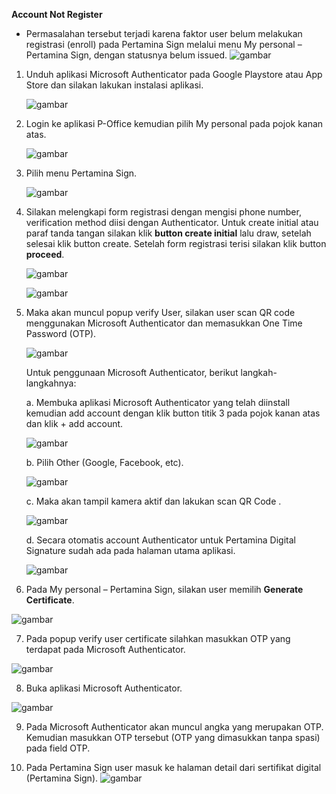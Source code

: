 **Account Not Register**

- Permasalahan tersebut terjadi karena faktor user belum melakukan registrasi (enroll) pada Pertamina Sign melalui menu My personal – Pertamina Sign, dengan statusnya belum issued.
  ![gambar](FAQ/01ANR.png)

1. Unduh aplikasi Microsoft Authenticator pada Google Playstore atau App Store dan silakan lakukan instalasi aplikasi.

   ![gambar](FAQ/02ANR.png)

2. Login ke aplikasi P-Office kemudian pilih My personal pada pojok kanan atas.

   ![gambar](FAQ/03ANR.png)

3. Pilih menu Pertamina Sign.

   ![gambar](FAQ/04ANR.png)

4. Silakan melengkapi form registrasi dengan mengisi phone number, verification method diisi dengan Authenticator. Untuk create initial atau paraf tanda tangan silakan klik **button create initial** lalu draw, setelah selesai klik button create. Setelah form registrasi terisi silakan klik button **proceed**.

   ![gambar](FAQ/05ANR.png)

   ![gambar](FAQ/06ANR.png)

5. Maka akan muncul popup verify User, silakan user scan QR code menggunakan Microsoft Authenticator dan memasukkan One Time Password (OTP).

   ![gambar](FAQ/07ANR.png)

   Untuk penggunaan Microsoft Authenticator, berikut langkah-langkahnya:

   a. Membuka aplikasi Microsoft Authenticator yang telah diinstall kemudian add account dengan klik button titik 3 pada pojok kanan atas dan klik + add account.

   ![gambar](FAQ/08ANR.png)

   b. Pilih Other (Google, Facebook, etc).

   ![gambar](FAQ/09ANR.png)

   c. Maka akan tampil kamera aktif dan lakukan scan QR Code .

   ![gambar](FAQ/10ANR.png)

   d. Secara otomatis account Authenticator untuk Pertamina Digital Signature sudah ada pada halaman utama aplikasi.

   ![gambar](FAQ/11ANR.png)

6. Pada My personal – Pertamina Sign, silakan user memilih **Generate Certificate**.

![gambar](FAQ/12ANR.png)

7. Pada popup verify user certificate silahkan masukkan OTP yang terdapat pada Microsoft Authenticator.

![gambar](FAQ/13ANR.png)

8. Buka aplikasi Microsoft Authenticator.

![gambar](FAQ/14ANR.png)

9. Pada Microsoft Authenticator akan muncul angka yang merupakan OTP. Kemudian masukkan OTP tersebut (OTP yang dimasukkan tanpa spasi) pada field OTP.

10. Pada Pertamina Sign user masuk ke halaman detail dari sertifikat digital (Pertamina Sign).
    ![gambar](FAQ/15ANR.png)
